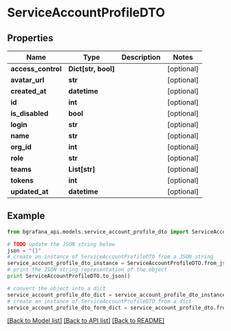 # ServiceAccountProfileDTO


## Properties
Name | Type | Description | Notes
------------ | ------------- | ------------- | -------------
**access_control** | **Dict[str, bool]** |  | [optional] 
**avatar_url** | **str** |  | [optional] 
**created_at** | **datetime** |  | [optional] 
**id** | **int** |  | [optional] 
**is_disabled** | **bool** |  | [optional] 
**login** | **str** |  | [optional] 
**name** | **str** |  | [optional] 
**org_id** | **int** |  | [optional] 
**role** | **str** |  | [optional] 
**teams** | **List[str]** |  | [optional] 
**tokens** | **int** |  | [optional] 
**updated_at** | **datetime** |  | [optional] 

## Example

```python
from bgrafana_api.models.service_account_profile_dto import ServiceAccountProfileDTO

# TODO update the JSON string below
json = "{}"
# create an instance of ServiceAccountProfileDTO from a JSON string
service_account_profile_dto_instance = ServiceAccountProfileDTO.from_json(json)
# print the JSON string representation of the object
print ServiceAccountProfileDTO.to_json()

# convert the object into a dict
service_account_profile_dto_dict = service_account_profile_dto_instance.to_dict()
# create an instance of ServiceAccountProfileDTO from a dict
service_account_profile_dto_form_dict = service_account_profile_dto.from_dict(service_account_profile_dto_dict)
```
[[Back to Model list]](../README.md#documentation-for-models) [[Back to API list]](../README.md#documentation-for-api-endpoints) [[Back to README]](../README.md)


